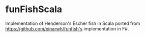# funFishScala
Implementation of Henderson's Escher fish in Scala ported from https://github.com/einarwh/funfish's implementation in F#.
